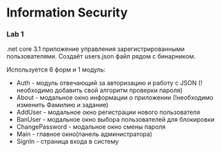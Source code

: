 # Information Security
 
### Lab 1

.net core 3.1 приложение управления зарегистрированными пользователями. Создаёт users.json файл рядом с бинарником.

Используется 6 форм и 1 модуль:

- Auth - модуль отвечающий за авторизацию и работу с JSON (!необходимо добавить свой алгоритм проверки пароля)
- About - модальное окно информации о приложении (!необходимо изменить Фамилию и задание)
- AddUser - модальное окно регистрации нового пользователя
- BanUser - модальное окно выбора пользователей для блокировки
- ChangePassword - модальное окно смены пароля
- Main - главное окно(панель администратора)
- SignIn - страница входа в систему
